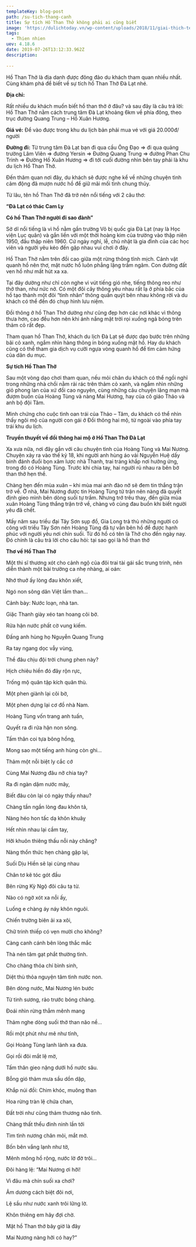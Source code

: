 ```yaml
---
templateKey: blog-post
path: /su-tich-thang-canh
title: Sự tích Hồ Than Thở không phải ai cũng biết
image: 'https://dulichtoday.vn/wp-content/uploads/2018/11/giai-thich-ten-ho-than-tho-o-da-lat-1.jpg' 
tags:
  - Thien nhien
uev: 4.18.6
date: 2019-07-26T13:12:33.962Z
description:
 
---
```


Hồ Than Thở là địa danh được đông đảo du khách tham quan nhiều nhất. Cùng khám phá để biết về sự tích hồ Than Thở Đà Lạt nhé.

**Địa chỉ:**

Rất nhiều du khách muốn biết hồ than thở ở đâu? và sau đây là câu trả lời: Hồ Than Thở nằm cách trung tâm Đà Lạt khoảng 6km về phía đông, theo trục đường Quang Trung – Hồ Xuân Hương.

**Giá vé:**
Để vào được trong khu du lịch bản phải mua vé với giá 20.000đ/ người

**Đường đi:**
Từ trung tâm Đà Lạt bạn đi qua cầu Ông Đạo => đi qua quảng trường Lâm Viên => đường Yersin => Đường Quang Trung => đường Phan Chu Trinh => Đường Hồ Xuân Hương => đi tới cuối đường nhìn bên tay phải là khu du lịch Hồ Than Thở.


Đến thăm quan nơi đây, du khách sẽ được nghe kể về những chuyện tình cảm động đã mượn nước hồ để giữ mãi mối tình chung thủy.


Từ lâu, tên hồ Than Thở đã trở nên nổi tiếng với 2 câu thơ:

**“Đà Lạt có thác Cam Ly**

**Có hồ Than Thở người đi sao đành”**

Sở dĩ nổi tiếng là vì hồ nằm gần trường Võ bị quốc gia Đà Lạt (nay là Học viện Lục quân) và gắn liền với một thời hoàng kim của trường vào thập niên 1950, đầu thập niên 1960. Cứ ngày nghỉ, lễ, chủ nhật là gia đình của các học viên và người yêu kéo đến gặp nhau vui chơi ở đây.

Hồ Than Thở nằm trên đồi cao giữa một rừng thông tĩnh mịch. Cảnh vật quanh hồ nên thơ, mặt nước hồ luôn phẳng lặng trầm ngâm. Con đường đất ven hồ như mất hút xa xa.

Tại đây dường như chỉ còn nghe vi vút tiếng gió nhẹ, tiếng thông reo như thở than, như nức nở. Có một đôi cây thông yêu nhau rất lạ ở phía bắc của hồ tạo thành một đôi “tình nhân” thông quấn quýt bên nhau không rời và du khách có thể đến đó chụp hình lưu niệm.

Đồi thông ở hồ Than Thở dường như cũng đẹp hơn các nơi khác vì thông thưa hơn, cao đều hơn nên khi ánh nắng mặt trời rọi xuống ngả bóng trên thảm cỏ rất đẹp.

Tham quan hồ Than Thở, khách du lịch Đà Lạt sẽ được dạo bước trên những bãi cỏ xanh, ngắm nhìn hàng thông in bóng xuống mặt hồ. Hay du khách cũng có thể tham gia dịch vụ cưỡi ngựa vòng quanh hồ để tìm cảm hứng của dân du mục.


**Sự tích Hồ Than Thở**

Sau một vòng dạo chơi tham quan, nếu mỏi chân du khách có thể ngồi nghỉ trong những nhà chồi nằm rải rác trên thảm cỏ xanh, và ngắm nhìn những giỏ phong lan của xứ đồi cao nguyên, cùng những câu chuyện lãng mạn mà đượm buồn của Hoàng Tùng và nàng Mai Hương, hay của cô giáo Thảo và anh bộ đội Tâm.

Minh chứng cho cuộc tình oan trái của Thảo – Tâm, du khách có thể nhìn thấy ngôi mộ của người con gái ở Đồi thông hai mộ, từ ngoài vào phía tay trái khu du lịch.


**Truyền thuyết về đồi thông hai mộ ở Hồ Than Thở Đà Lạt**

Xa xưa nữa, nơi đây gắn với câu chuyện tình của Hoàng Tùng và Mai Nương. Chuyện xảy ra vào thế kỷ 18, khi người anh hùng áo vải Nguyễn Huệ dấy binh đánh đuổi bọn xâm lược nhà Thanh, trai tráng khắp nơi hưởng ứng, trong đó có Hoàng Tùng. Trước khi chia tay, hai người rủ nhau ra bên bờ than thở hẹn thề.

Chàng hẹn đến mùa xuân – khi mùa mai anh đào nở sẽ đem tin thắng trận trở về. Ở nhà, Mai Nương được tin Hoàng Tùng tử trận nên nàng đã quyết định gieo mình bên dòng suối tự trầm. Nhưng trớ trêu thay, đến giữa mùa xuân Hoàng Tùng thắng trận trở về, chàng vô cùng đau buồn khi biết người yêu đã chết.

Mấy năm sau triều đại Tây Sơn sụp đổ, Gia Long trả thù những người có công với triều Tây Sơn nên Hoàng Tùng đã tự vẫn bên hồ để được hạnh phúc với người yêu nơi chín suối. Từ đó hồ có tên là Thở cho đến ngày nay. Đó chính là câu trả lời cho câu hỏi: tại sao gọi là hồ than thở

**Thơ về Hồ Than Thở**

Một thi sĩ thương xót cho cảnh ngộ của đôi trai tài gái sắc trung trinh, nên diễn thành một bài trường ca nhẹ nhàng, ai oán:

Nhớ thuở ấy lòng đau khôn xiết,

Ngó non sông dân Việt lầm than…

Cảnh bày: Nước loạn, nhà tan.

Giặc Thanh giày xéo tan hoang cõi bờ.

Rửa hận nước phất cờ vung kiếm.

Đấng anh hùng họ Nguyễn Quang Trung

Ra tay ngang dọc vẫy vùng,

Thề đâu chịu đội trời chung phen này?

Hịch chiêu hiền đó đây rộn rực,

Trống mộ quân tập kích quân thù.

Một phen giành lại cõi bờ,

Một phen dựng lại cơ đồ nhà Nam.

Hoàng Tùng vốn trang anh tuấn,

Quyết ra đi rửa hận non sông.

Tấm thân coi tựa bông hồng,

Mong sao một tiếng anh hùng còn ghi…

Thảm một nỗi biệt ly cắc cớ

Cùng Mai Nương đâu nỡ chia tay?

Ra đi ngàn dặm nước mây,

Biết đâu còn lại có ngày thấy nhau?

Chàng tần ngần lòng đau khôn tả,

Nàng héo hon tấc dạ khôn khuâỵ

Hết nhìn nhau lại cầm tay,

Hỡi khuôn thiêng thấu nỗi này chăng?

Nàng thổn thức hẹn chàng gặp lại,

Suối Dịu Hiền sẽ lại cùng nhau

Chân tơ kẽ tóc gót đầu

Bên rừng Kỳ Ngộ đôi câu tạ từ.

Nào có ngờ xót xa nỗi ấy,

Luống e chàng áy náy khôn nguôi.

Chiến trường biên ải xa xôi,

Chữ trinh thiếp có vẹn mười cho không?

Càng canh cánh bên lòng thắc mắc

Thà nén tâm gạt phắt thường tình.

Cho chàng thỏa chí bình sinh,

Diệt thù thỏa nguyện tâm tình nước non.

Bên dòng nước, Mai Nương lén bước

Từ tinh sương, rảo trước bóng chàng.

Đoái nhìn rừng thẳm mênh mang

Thảm nghe dòng suối thở than não nề…

Rồi một phút như mê như tỉnh,

Gọi Hoàng Tùng lanh lảnh xa đưa.

Gọi rồi đôi mắt lệ mờ,

Tấm thân gieo nặng dưới hồ nước sâu.

Bỗng gió thảm mưa sầu dồn dập,

Khắp núi đồi: Chim khóc, muông than

Hoa rừng tràn lệ chứa chan,

Đất trời như cũng thảm thương não tình.

Chàng thất thểu đinh ninh lần tới

Tìm tình nương chân mỏi, mắt mờ.

Bốn bên vắng lạnh như tờ,

Mênh mông hồ rộng, nước lờ đờ trôi…

Đôi hàng lệ: “Mai Nương ơi hỡi!

Vì đâu mà chín suối xa chơi?

Âm dương cách biệt đôi nơi,

Lệ sầu như nước xanh trôi lững lờ.

Khôn thiêng em hãy đợi chờ.

Mặt hồ Than thở bây giờ là đây

Mai Nương nàng hỡi có hay?”